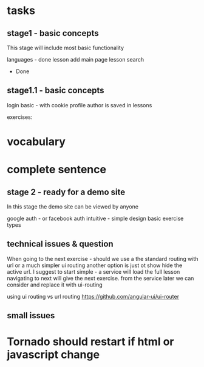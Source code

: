tasks 
=====

stage1 - basic concepts
-----------------------
This stage will include most basic functionality 


languages - done 
lesson add
main page lesson search

* Done

stage1.1 - basic concepts
-----------------------
login basic - with cookie
profile
author is saved in lessons

exercises:
# vocabulary
# complete sentence



stage 2 - ready for a demo site
-------------------------------
In this stage the demo site can be viewed by anyone 


google auth - or facebook auth 
intuitive - simple design
basic exercise types






technical issues & question
---------------------------

When going to the next exercise - should we use a the standard routing with url or a much simpler ui routing
another option is just ot show hide the active url. 
I suggest to start simple - 
a service will load the full lesson
navigating to next will give the next exercise. from the service
later we can consider and replace it with ui-routing


using ui routing vs url routing
https://github.com/angular-ui/ui-router

small issues
------------
# Tornado should restart if html or javascript change
